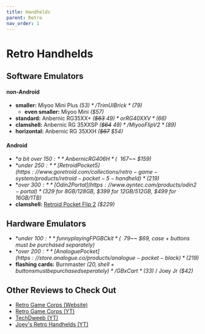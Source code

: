 ```yaml
---
title: Handhelds
parent: Retro
nav_order: 1
---
```

# Retro Handhelds

## Software Emulators

#### non-Android

- **smaller:** Miyoo Mini Plus *($53)* / TrimUI Brick *($79)* 
	- **even smaller:** Miyoo Mini *($57)*
- **standard:** Anbernic RG35XX+ *(~~$63~~ $49)* or RG40XXV *($66)*
- **clamshell:** Anbernic RG 35XXSP *(~~$64~~ $49)* / Miyoo Flip V2 *($89)*
- **horizontal:** Anbernic RG 35XXH *(~~$67~~ $54)*

#### Android

- **a bit over $150:** Anbernic RG406H *(~~$167~~ $159)*
- **under $250:** [Retroid Pocket 5](https://www.goretroid.com/collections/retro-game-system/products/retroid-pocket-5-handheld) *($219)*
- **over $300:** [Odin 2 Portal](https://www.ayntec.com/products/odin2-portal) *($329 for 8GB/128GB, $399 for 12GB/512GB, $499 for 16GB/1TB)*
- **clamshell:** [Retroid Pocket Flip 2](https://www.goretroid.com/collections/retro-game-system/products/retroid-pocket-flip-2) *($229)*

## Hardware Emulators

- **under $100:** funnyplaying FPGBC kit *(~~$79~~ $69, case + buttons must be purchased separately)*
- **over $200:** [Analogue Pocket](https://store.analogue.co/products/analogue-pocket-black) *($219)*
- **flashing cards:** Burnmaster *($20, shell + buttons must be purchased seperately)* / GBxCart *($33)* / Joey Jr *($42)*

## Other Reviews to Check Out

- [Retro Game Corps (Website)](https://retrogamecorps.com ) 
- [Retro Game Corps (YT)](https://www.youtube.com/channel/UCoZQiN0o7f36H7PaW4fVhFw)
- [TechDweeb (YT)](https://www.youtube.com/channel/UCgRaK4A7yi4ZELCLUjdP_pg)
- [Joey's Retro Handhelds (YT)](https://www.youtube.com/channel/UCwUiHJUm1wpSaUXiQt_H12A)

